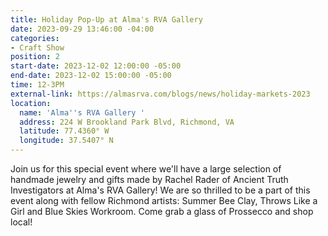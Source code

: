 ```yaml
---
title: Holiday Pop-Up at Alma's RVA Gallery
date: 2023-09-29 13:46:00 -04:00
categories:
- Craft Show
position: 2
start-date: 2023-12-02 12:00:00 -05:00
end-date: 2023-12-02 15:00:00 -05:00
time: 12-3PM
external-link: https://almasrva.com/blogs/news/holiday-markets-2023
location:
  name: 'Alma''s RVA Gallery '
  address: 224 W Brookland Park Blvd, Richmond, VA
  latitude: 77.4360° W
  longitude: 37.5407° N
---
```


Join us for this special event where we'll have a large selection of handmade jewelry and gifts made by Rachel Rader of Ancient Truth Investigators at Alma's RVA Gallery! We are so thrilled to be a part of this event along with fellow Richmond artists: Summer Bee Clay, Throws Like a Girl and Blue Skies Workroom. Come grab a glass of Prossecco and shop local! 
